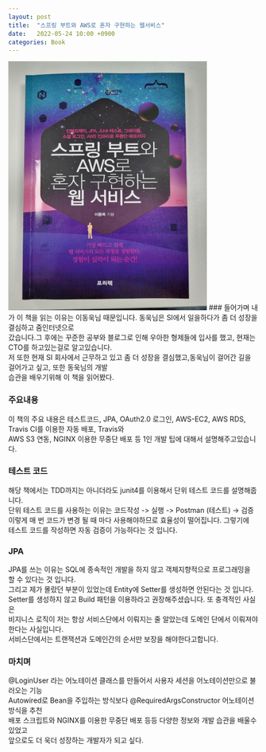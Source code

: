 ```yaml
---
layout: post
title:  "스프링 부트와 AWS로 혼자 구현하는 웹서비스"
date:   2022-05-24 10:00 +0900
categories: Book
---
```


<img src="/public/img/springBootAws.jpg"  width="400" height="500"/>
### 들어가며
내가 이 책을 읽는 이유는 이동욱님 때문입니다. 동욱님은 SI에서 일을하다가 좀 더 성장을 결심하고 줌인터넷으로 <br>
갔습니다.그 후에는 꾸준한 공부와 블로그로 인해 우아한 형제들에 입사를 했고, 현재는 CTO를 하고있는걸로 알고있습니다.<br>
저 또한 현재 SI 회사에서 근무하고 있고 좀 더 성장을 결심했고,동욱님이 걸어간 길을 걸어가고 싶고, 또한 동욱님의 개발<br>
습관을 배우기위해 이 책을 읽어봤다.


### 주요내용
이 책의 주요 내용은 테스트코드, JPA, OAuth2.0 로그인, AWS-EC2, AWS RDS, Travis CI를 이용한 자동 배포, Travis와 <br>
AWS S3 연동, NGINX 이용한 무중단 배포 등 1인 개발 팁에 대해서 설명해주고있습니다. <br>

### 테스트 코드
해당 책에서는 TDD까지는 아니더라도 junit4를 이용해서 단위 테스트 코드를 설명해줍니다.<br>
단위 테스트 코드를 사용하는 이유는 코드작성 -> 실행 -> Postman (테스트) -> 검증 <br>
이렇게 매 번 코드가 변경 될 때 마다 사용해야하므로 효율성이 떨어집니다. 그렇기에 <br>
테스트 코드를 작성하면 자동 검증이 가능하다는 것 입니다. 

### JPA
JPA를 쓰는 이유는 SQL에 종속적인 개발을 하지 않고 객체지향적으로 프로그래밍을 할 수 있다는 것 입니다.<br>
그리고 제가 몰랐던 부분이 있었는데 Entity에 Setter를 생성하면 안된다는 것 입니다. <br>
Setter를 생성하지 않고 Build 패턴을 이용하라고 권장해주셨습니다. 또 충격적인 사실은 <br>
비지니스 로직이 저는 항상 서비스단에서 이뤄지는 줄 알았는데 도메인 단에서 이뤄져야한다는 사실입니다. <br>
서비스단에서는 트랜잭션과 도메인간의 순서만 보장을 해야한다고합니다.

### 마치며
@LoginUser 라는 어노테이션 클래스를 만들어서 사용자 세션을 어노테이션만으로 불러오는 기능 <br>
Autowired로 Bean을 주입하는 방식보다 @RequiredArgsConstructor 어노테이션 방식을 추천<br>
배포 스크립트와 NGINX를 이용한 무중단 배포 등등 다양한 정보와 개발 습관을 배울수 있었고 <br>
앞으로도 더 욱더 성장하는 개발자가 되고 싶다.
 






